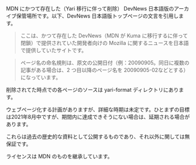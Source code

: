 MDN にかつて存在した（Yari 移行に伴って削除） DevNews 日本語版のアーカイブ保管場所です。以下、DevNews 日本語版トップページの文言を引用します。

>ここは、かつて存在した DevNews（MDN が Kuma に移行するに伴って閉鎖）で提供されていた開発者向けの Mozilla に関するニュースを日本語で提供していたサイトです。

>ページ名の命名規則は、原文の公開日付（例：20090905。同日に複数の記事がある場合は、2 つ目以降のページ名を 20090905-02などとする）になっています。

削除されてた時点での各ページのソースは yari-format ディレクトリにあります。

ウェブぺージ化する計画がありますが、詳細な時期は未定です。ひとまずの目標は2021年8月中ですが、期間内に達成できそうにない場合は、延期される場合があります。

これらは過去の歴史的な資料として公開するものであり、それ以外に関しては無保証です。

ライセンスは MDN のものを継承しています。

